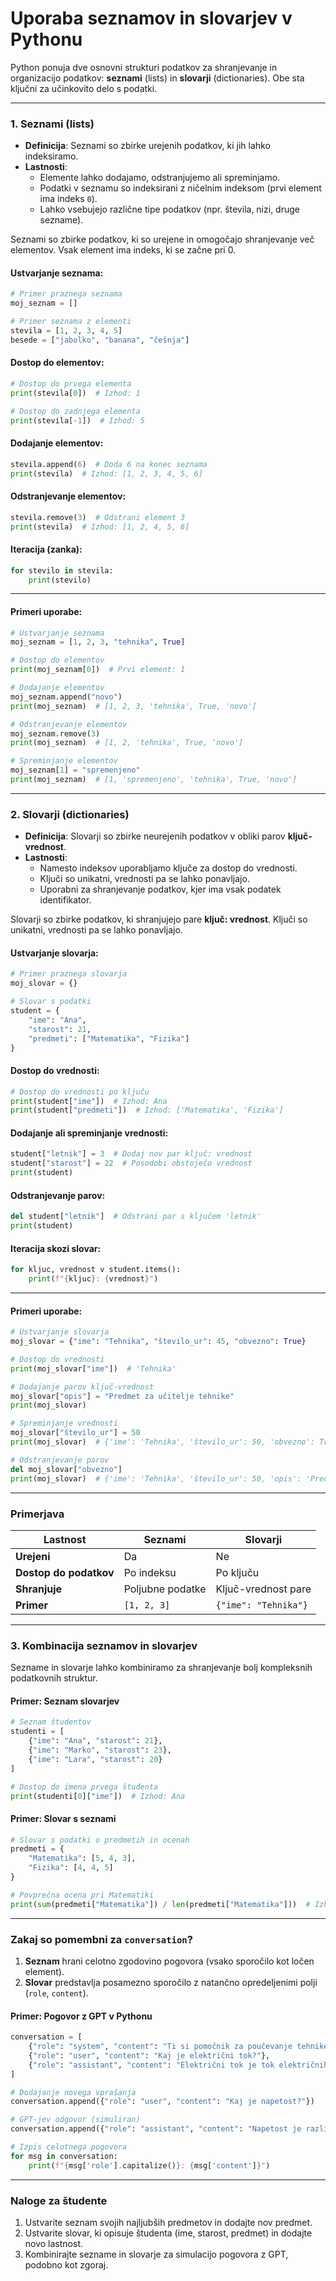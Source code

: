 # Uporaba seznamov in slovarjev v Pythonu

Python ponuja dve osnovni strukturi podatkov za shranjevanje in organizacijo podatkov: **seznami** (lists) in **slovarji** (dictionaries). Obe sta ključni za učinkovito delo s podatki.

---

### **1. Seznami (lists)**

- **Definicija**: Seznami so zbirke urejenih podatkov, ki jih lahko indeksiramo.
- **Lastnosti**:
  - Elemente lahko dodajamo, odstranjujemo ali spreminjamo.
  - Podatki v seznamu so indeksirani z ničelnim indeksom (prvi element ima indeks `0`).
  - Lahko vsebujejo različne tipe podatkov (npr. števila, nizi, druge sezname).

Seznami so zbirke podatkov, ki so urejene in omogočajo shranjevanje več elementov. Vsak element ima indeks, ki se začne pri 0.

#### **Ustvarjanje seznama:**
```python
# Primer praznega seznama
moj_seznam = []

# Primer seznama z elementi
stevila = [1, 2, 3, 4, 5]
besede = ["jabolko", "banana", "češnja"]
```

#### **Dostop do elementov:**
```python
# Dostop do prvega elementa
print(stevila[0])  # Izhod: 1

# Dostop do zadnjega elementa
print(stevila[-1])  # Izhod: 5
```

#### **Dodajanje elementov:**
```python
stevila.append(6)  # Doda 6 na konec seznama
print(stevila)  # Izhod: [1, 2, 3, 4, 5, 6]
```

#### **Odstranjevanje elementov:**
```python
stevila.remove(3)  # Odstrani element 3
print(stevila)  # Izhod: [1, 2, 4, 5, 6]
```

#### **Iteracija (zanka):**
```python
for stevilo in stevila:
    print(stevilo)
```

---
#### Primeri uporabe:
```python
# Ustvarjanje seznama
moj_seznam = [1, 2, 3, "tehnika", True]

# Dostop do elementov
print(moj_seznam[0])  # Prvi element: 1

# Dodajanje elementov
moj_seznam.append("novo")
print(moj_seznam)  # [1, 2, 3, 'tehnika', True, 'novo']

# Odstranjevanje elementov
moj_seznam.remove(3)
print(moj_seznam)  # [1, 2, 'tehnika', True, 'novo']

# Spreminjanje elementov
moj_seznam[1] = "spremenjeno"
print(moj_seznam)  # [1, 'spremenjeno', 'tehnika', True, 'novo']
```

---

### **2. Slovarji (dictionaries)**

- **Definicija**: Slovarji so zbirke neurejenih podatkov v obliki parov **ključ-vrednost**.
- **Lastnosti**:
  - Namesto indeksov uporabljamo ključe za dostop do vrednosti.
  - Ključi so unikatni, vrednosti pa se lahko ponavljajo.
  - Uporabni za shranjevanje podatkov, kjer ima vsak podatek identifikator.

Slovarji so zbirke podatkov, ki shranjujejo pare **ključ: vrednost**. Ključi so unikatni, vrednosti pa se lahko ponavljajo.

#### **Ustvarjanje slovarja:**
```python
# Primer praznega slovarja
moj_slovar = {}

# Slovar s podatki
student = {
    "ime": "Ana",
    "starost": 21,
    "predmeti": ["Matematika", "Fizika"]
}
```

#### **Dostop do vrednosti:**
```python
# Dostop do vrednosti po ključu
print(student["ime"])  # Izhod: Ana
print(student["predmeti"])  # Izhod: ['Matematika', 'Fizika']
```

#### **Dodajanje ali spreminjanje vrednosti:**
```python
student["letnik"] = 3  # Dodaj nov par ključ: vrednost
student["starost"] = 22  # Posodobi obstoječo vrednost
print(student)
```

#### **Odstranjevanje parov:**
```python
del student["letnik"]  # Odstrani par s ključem 'letnik'
print(student)
```

#### **Iteracija skozi slovar:**
```python
for kljuc, vrednost v student.items():
    print(f"{kljuc}: {vrednost}")
```

---
#### Primeri uporabe:
```python
# Ustvarjanje slovarja
moj_slovar = {"ime": "Tehnika", "število_ur": 45, "obvezno": True}

# Dostop do vrednosti
print(moj_slovar["ime"])  # 'Tehnika'

# Dodajanje parov ključ-vrednost
moj_slovar["opis"] = "Predmet za učitelje tehnike"
print(moj_slovar)

# Spreminjanje vrednosti
moj_slovar["število_ur"] = 50
print(moj_slovar)  # {'ime': 'Tehnika', 'število_ur': 50, 'obvezno': True, 'opis': 'Predmet za učitelje tehnike'}

# Odstranjevanje parov
del moj_slovar["obvezno"]
print(moj_slovar)  # {'ime': 'Tehnika', 'število_ur': 50, 'opis': 'Predmet za učitelje tehnike'}
```

---

### **Primerjava**

| Lastnost               | Seznami          | Slovarji             |
|------------------------|------------------|----------------------|
| **Urejeni**            | Da               | Ne                   |
| **Dostop do podatkov** | Po indeksu       | Po ključu            |
| **Shranjuje**          | Poljubne podatke | Ključ-vrednost pare  |
| **Primer**             | `[1, 2, 3]`      | `{"ime": "Tehnika"}` |

---

### **3. Kombinacija seznamov in slovarjev**
Sezname in slovarje lahko kombiniramo za shranjevanje bolj kompleksnih podatkovnih struktur.

#### **Primer: Seznam slovarjev**
```python
# Seznam študentov
studenti = [
    {"ime": "Ana", "starost": 21},
    {"ime": "Marko", "starost": 23},
    {"ime": "Lara", "starost": 20}
]

# Dostop do imena prvega študenta
print(studenti[0]["ime"])  # Izhod: Ana
```

#### **Primer: Slovar s seznami**
```python
# Slovar s podatki o predmetih in ocenah
predmeti = {
    "Matematika": [5, 4, 3],
    "Fizika": [4, 4, 5]
}

# Povprečna ocena pri Matematiki
print(sum(predmeti["Matematika"]) / len(predmeti["Matematika"]))  # Izhod: 4.0
```

---

### **Zakaj so pomembni za `conversation`?**
1. **Seznam** hrani celotno zgodovino pogovora (vsako sporočilo kot ločen element).  
2. **Slovar** predstavlja posamezno sporočilo z natančno opredeljenimi polji (`role`, `content`).  

#### **Primer: Pogovor z GPT v Pythonu**
```python
conversation = [
    {"role": "system", "content": "Ti si pomočnik za poučevanje tehnike."},
    {"role": "user", "content": "Kaj je električni tok?"},
    {"role": "assistant", "content": "Električni tok je tok električnih nabojev skozi prevodnik."}
]

# Dodajanje novega vprašanja
conversation.append({"role": "user", "content": "Kaj je napetost?"})

# GPT-jev odgovor (simuliran)
conversation.append({"role": "assistant", "content": "Napetost je razlika električnega potenciala med dvema točkama."})

# Izpis celotnega pogovora
for msg in conversation:
    print(f"{msg['role'].capitalize()}: {msg['content']}")
```

---

### **Naloge za študente**
1. Ustvarite seznam svojih najljubših predmetov in dodajte nov predmet.
2. Ustvarite slovar, ki opisuje študenta (ime, starost, predmet) in dodajte novo lastnost.
3. Kombinirajte sezname in slovarje za simulacijo pogovora z GPT, podobno kot zgoraj.

